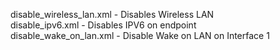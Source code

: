 disable_wireless_lan.xml - Disables Wireless LAN <br />
disable_ipv6.xml - Disables IPV6 on endpoint <br />
disable_wake_on_lan.xml - Disable Wake on LAN on Interface 1
